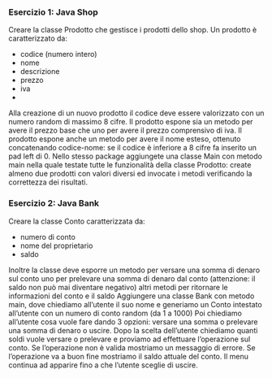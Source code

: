 ### Esercizio 1: Java Shop
Creare la classe Prodotto che gestisce i prodotti dello shop.
Un prodotto è caratterizzato da:
- codice (numero intero)
- nome
- descrizione
- prezzo
- iva
- 
Alla creazione di un nuovo prodotto il codice deve essere valorizzato con un numero random di massimo 8 cifre.
Il prodotto espone sia un metodo per avere il prezzo base che uno per avere il prezzo comprensivo di iva.
Il prodotto espone anche un metodo per avere il nome esteso, ottenuto concatenando codice-nome: se il codice è inferiore a 8 cifre fa inserito un pad left di 0.
Nello stesso package aggiungete una classe Main con metodo main nella quale testate tutte le funzionalità della classe Prodotto: create almeno due prodotti con valori diversi ed invocate i metodi verificando la correttezza dei risultati.
### Esercizio 2: Java Bank
Creare la classe Conto caratterizzata da:
- numero di conto
- nome del proprietario
- saldo

Inoltre la classe deve esporre
un metodo per versare una somma di denaro sul conto
uno per prelevare una somma di denaro dal conto (attenzione: il saldo non può mai diventare negativo)
altri metodi per ritornare le informazioni del conto e il saldo
Aggiungere una classe Bank con metodo main, dove chiediamo all’utente il suo nome e generiamo un Conto intestato all’utente con un numero di conto random (da 1 a 1000)
Poi chiediamo all’utente cosa vuole fare dando 3 opzioni: versare una somma o prelevare una somma di denaro o uscire.
Dopo la scelta dell’utente chiediamo quanti soldi vuole versare o prelevare e proviamo ad effettuare l’operazione sul conto.
Se l’operazione non è valida mostriamo un messaggio di errore. Se l’operazione va a buon fine mostriamo il saldo attuale del conto. Il menu continua ad apparire fino a che l’utente sceglie di uscire.
